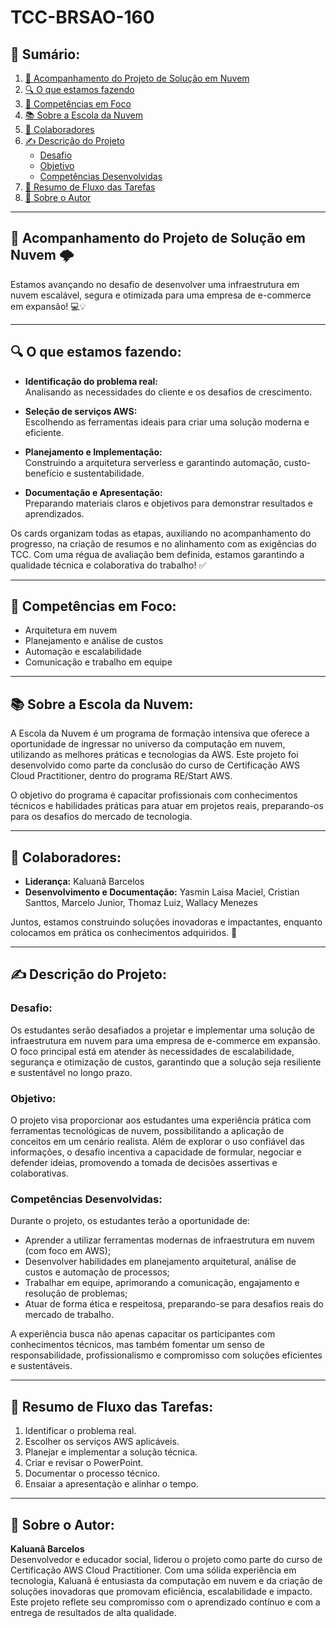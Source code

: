 # TCC-BRSAO-160

## 📑 **Sumário:**

1. [🚀 Acompanhamento do Projeto de Solução em Nuvem](#acompanhamento-do-projeto-de-solução-em-nuvem)
2. [🔍 O que estamos fazendo](#o-que-estamos-fazendo)
3. [🌟 Competências em Foco](#competências-em-foco)
4. [📚 Sobre a Escola da Nuvem](#sobre-a-escola-da-nuvem)
5. [👥 Colaboradores](#colaboradores)
6. [✍️ Descrição do Projeto](#descrição-do-projeto)
   - [Desafio](#desafio)
   - [Objetivo](#objetivo)
   - [Competências Desenvolvidas](#competências-desenvolvidas)
7. [📝 Resumo de Fluxo das Tarefas](#resumo-de-fluxo-das-tarefas)
8. [👤 Sobre o Autor](#sobre-o-autor)

---

## 🚀 **Acompanhamento do Projeto de Solução em Nuvem** 🌩️

Estamos avançando no desafio de desenvolver uma infraestrutura em nuvem escalável, segura e otimizada para uma empresa de e-commerce em expansão! 💻💡

---

## 🔍 **O que estamos fazendo:**

- **Identificação do problema real:**  
  Analisando as necessidades do cliente e os desafios de crescimento.

- **Seleção de serviços AWS:**  
  Escolhendo as ferramentas ideais para criar uma solução moderna e eficiente.

- **Planejamento e Implementação:**  
  Construindo a arquitetura serverless e garantindo automação, custo-benefício e sustentabilidade.

- **Documentação e Apresentação:**  
  Preparando materiais claros e objetivos para demonstrar resultados e aprendizados.

Os cards organizam todas as etapas, auxiliando no acompanhamento do progresso, na criação de resumos e no alinhamento com as exigências do TCC. Com uma régua de avaliação bem definida, estamos garantindo a qualidade técnica e colaborativa do trabalho! ✅

---

## 🌟 **Competências em Foco:**

- Arquitetura em nuvem
- Planejamento e análise de custos
- Automação e escalabilidade
- Comunicação e trabalho em equipe

---

## 📚 **Sobre a Escola da Nuvem:**

A Escola da Nuvem é um programa de formação intensiva que oferece a oportunidade de ingressar no universo da computação em nuvem, utilizando as melhores práticas e tecnologias da AWS. Este projeto foi desenvolvido como parte da conclusão do curso de Certificação AWS Cloud Practitioner, dentro do programa RE/Start AWS.

O objetivo do programa é capacitar profissionais com conhecimentos técnicos e habilidades práticas para atuar em projetos reais, preparando-os para os desafios do mercado de tecnologia.

---

## 👥 **Colaboradores:**

- **Liderança:** Kaluanã Barcelos  
- **Desenvolvimento e Documentação:** Yasmin Laisa Maciel, Cristian Santtos, Marcelo Junior, Thomaz Luiz, Wallacy Menezes

Juntos, estamos construindo soluções inovadoras e impactantes, enquanto colocamos em prática os conhecimentos adquiridos. 🌟

---

## ✍️ **Descrição do Projeto:**

### **Desafio:**

Os estudantes serão desafiados a projetar e implementar uma solução de infraestrutura em nuvem para uma empresa de e-commerce em expansão. O foco principal está em atender às necessidades de escalabilidade, segurança e otimização de custos, garantindo que a solução seja resiliente e sustentável no longo prazo.

### **Objetivo:**

O projeto visa proporcionar aos estudantes uma experiência prática com ferramentas tecnológicas de nuvem, possibilitando a aplicação de conceitos em um cenário realista. Além de explorar o uso confiável das informações, o desafio incentiva a capacidade de formular, negociar e defender ideias, promovendo a tomada de decisões assertivas e colaborativas.

### **Competências Desenvolvidas:**

Durante o projeto, os estudantes terão a oportunidade de:

- Aprender a utilizar ferramentas modernas de infraestrutura em nuvem (com foco em AWS);
- Desenvolver habilidades em planejamento arquitetural, análise de custos e automação de processos;
- Trabalhar em equipe, aprimorando a comunicação, engajamento e resolução de problemas;
- Atuar de forma ética e respeitosa, preparando-se para desafios reais do mercado de trabalho.

A experiência busca não apenas capacitar os participantes com conhecimentos técnicos, mas também fomentar um senso de responsabilidade, profissionalismo e compromisso com soluções eficientes e sustentáveis.

---

## 📝 **Resumo de Fluxo das Tarefas:**

1. Identificar o problema real.
2. Escolher os serviços AWS aplicáveis.
3. Planejar e implementar a solução técnica.
4. Criar e revisar o PowerPoint.
5. Documentar o processo técnico.
6. Ensaiar a apresentação e alinhar o tempo.

---

## 👤 **Sobre o Autor:**

**Kaluanã Barcelos**  
Desenvolvedor e educador social, liderou o projeto como parte do curso de Certificação AWS Cloud Practitioner. Com uma sólida experiência em tecnologia, Kaluanã é entusiasta da computação em nuvem e da criação de soluções inovadoras que promovam eficiência, escalabilidade e impacto. Este projeto reflete seu compromisso com o aprendizado contínuo e com a entrega de resultados de alta qualidade.

